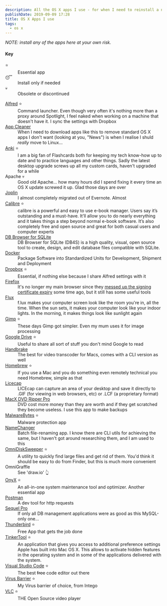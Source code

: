 ```yaml
---
description: All the OS X apps I use - for when I need to reinstall a new machine.
publishDate: 2019-09-09 17:28
title: OS X Apps I use
tags:
  - os x
---
```


_NOTE: install any of the apps here at your own risk._

#### Key

<dl class="code-breakdown mb-4">
<dt><span role="img" aria-label="essential app" title="essential app">⭐️<span></dt>
<dd>Essential app</dd>

<dt><span role="img" aria-label="install only if needed" title="install only if needed">😴<span></dt>
<dd>Install only if needed</dd>

<dt><span role="img" aria-label="old app" title="old app">💀<span></dt>
<dd>Obsolete or discontinued</dd>
</dl>

<dl class="readable-list">

<dt><a href="http://www.alfredapp.com/" title=" download page">Alfred</a> <span role="img" aria-label="essential app" title="essential app">⭐️<span></dt>
<dd>Command launcher. Even though very often it's nothing more than a proxy around Spotlight, I feel naked when working on a machine that doesn't have it.
I sync the settings with Dropbox</dd>

<dt><a href="https://freemacsoft.net/appcleaner/" title="App Cleaner download page">App Cleaner</a></dt>
<dd>When I need to download apps like this to remove standard OS X apps I don't want (looking at you, "News") is when I realise I shuld <i>really</i> move to Linux...</dd>

<dt><a href="http://ankisrs.net/" title="Anki download page">Anki</a> <span role="img" aria-label="essential app" title="essential app">⭐️<span></dt>
<dd>I am a big fan of Flashcards both for keeping my tech know-how up to date and to practice languages and other things. Sadly the latest desktop upgrade screws up all my custom cards, haven't upgraded for a while</dd>

<dt class="line-through">Apache</span> <span role="img" aria-label="forget it" title="forget it">💀<span></dt>
<dd>Good old Apache... how many hours did I spend fixing it every time an OS X update screwed it up. Glad those days are over</dd>

<dt><a href="https://joplinapp.org/" title="Joplin download page">Joplin</a></dt>
<dd>I almost completely migrated out of Evernote. Almost</dd>

<dt><a href="https://calibre-ebook.com/" title="Calibre download page">Calibre</a> <span role="img" aria-label="essential app" title="essential app">⭐️<span></dt>
<dd>calibre is a powerful and easy to use e-book manager. Users say it’s outstanding and a must-have. It’ll allow you to do nearly everything and it takes things a step beyond normal e-book software. It’s also completely free and open source and great for both casual users and computer experts</dd>

<dt><a href="https://sqlitebrowser.org/" title="DB Browser for SQLite download page">DB Browser for SQLite</a></dt>
<dd>DB Browser for SQLite (DB4S) is a high quality, visual, open source tool to create, design, and edit database files compatible with SQLite.</dd>

<dt><a href="https://www.docker.com/" title="Docker download page">Docker</a></dt>
<dd>
Package Software into Standardized Units for Development, Shipment and Deployment</dd>

<dt><a href="https://www.dropbox.com/" title="Dropbox download page">Dropbox</a> <span role="img" aria-label="essential app" title="essential app">⭐️<span></dt>
<dd>Essential, if nothing else because I share Alfred settings with it</dd>

<dt><a href="https://www.mozilla.org/" title="Firefox download page">Firefox</a></dt>
<dd>It's no longer my main browser since they <a href="https://discourse.mozilla.org/t/certificate-issue-causing-add-ons-to-be-disabled-or-fail-to-install/39047">messed up the signing certificate expiry</a> some time ago, but it still has some useful tools</dd>

<dt><a href="https://justgetflux.com/" title="Flux download page">Flux</a></dt>
<dd>f.lux makes your computer screen look like the room you're in, all the time. When the sun sets, it makes your computer look like your indoor lights. In the morning, it makes things look like sunlight again</dd>

<dt><a href="http://www.gimp.org/" title="Gimp download page">Gimp</a> <span role="img" aria-label="essential app" title="essential app">⭐️<span></dt>
<dd>These days Gimp got simpler. Even my mum uses it for image processing</dd>

<dt><a href="https://www.google.com/drive/download/" title="Google Drive download page">Google Drive</a> <span role="img" aria-label="essential app" title="essential app">⭐️<span></dt>
<dd>Useful to share all sort of stuff you don't mind Google to read</dd>

<dt><a href="http://handbrake.fr/" title="Handbrake download page">Handbrake</a></dt>
<dd>The best for video transcoder for Macs, comes with a CLI version as well</dd>

<dt><a href="http://mxcl.github.com/homebrew/" title="Homebrew download page">Homebrew</a> <span role="img" aria-label="essential app" title="essential app">⭐️<span></dt>
<dd>If you use a Mac and you do something even remotely technical you need Homebrew, simple as that</dd>

<dt><a href="http://www.cockos.com/licecap/" title="Licecap download page">Licecap</a></dt>
<dd>LICEcap can capture an area of your desktop and save it directly to .GIF (for viewing in web browsers, etc) or .LCF (a proprietary format)</dd>

<dt><a href="https://www.macdvdripperpro.com/" title="MacX DVD Ripper Pro download page">MacX DVD Ripper Pro</a></dt>
<dd>DVD cost more money than they are worth and if they get scratched they become useless. I use this app to make backups</dd>

<dt><a href="https://www.malwarebytes.com/" title="MalwareBytes download page">MalwareBytes</a> <span role="img" aria-label="essential app" title="essential app">⭐️<span></dt>
<dd>Malware protection app</dd>

<dt><a href="http://www.mrrsoftware.com/MRRSoftware/NameChanger.html" title="NameChanger download page">NameChanger</a></dt>
<dd>Batch file-renaming app. I know there are CLI utils for achieving the same, but I haven't got around researching them, and I am used to this</dd>

<dt><a href="http://www.omnigroup.com/products/omnidisksweeper/" title="OmniDiskSweeper download page">OmniDiskSweeper</a> <span role="img" aria-label="essential app" title="essential app">⭐️<span></dt>
<dd>A utility to quickly find large files and get rid of them. You'd think it should be easy to do from Finder, but this is much more convenient</dd>

<dt class="deleted">OmniGraffle</dt>
<dd class="deleted">See 'draw.io' <span role="img" aria-label="down there" title="up there">👆<span></dd>

<dt><a href="http://www.titanium.free.fr/download.php" title="OnyX download page">OnyX</a> <span role="img" aria-label="essential app" title="essential app">⭐️<span></dt>
<dd>An all-in-one system maintenance tool and optimizer. Another essential app</dd>

<dt><a href="https://www.getpostman.com/" title="Postman download page">Postman</a></dt>
<dd>A dev tool for http requests</dd>

<dt><a href="https://sequelpro.com/" title="Sequel Pro download page">Sequel Pro</a></dt>
<dd>If only all DB management applications were as good as this MySQL-only one...</dd>

<dt><a href="https://www.thunderbird.net" title="Thunderbird download page">Thunderbird</a> <span role="img" aria-label="essential app" title="essential app">⭐️<span></dt>
<dd>Free App that gets the job done</dd>

<dt><a href="http://www.bresink.com/osx/TinkerTool.html" title="TinkerTool download page">TinkerTool</a> <span role="img" aria-label="essential app" title="essential app">⭐️<span></dt>
<dd>An application that gives you access to additional preference settings Apple has built into Mac OS X. This allows to activate hidden features in the operating system and in some of the applications delivered with the system.</dd>

<dt><a href="https://code.visualstudio.com/" title="Visual Studio Code download page">Visual Studio Code</a> <span role="img" aria-label="essential app" title="essential app">⭐️<span></dt>
<dd>The best <s>free</s> code editor out there</dd>

<dt><a href="https://www.intego.com/" title="Virus Barrier download page">Virus Barrier</a> <span role="img" aria-label="essential app" title="essential app">⭐️<span></dt>
<dd>My Virus barrier of choice, from Intego</dd>

<dt><a href="https://www.videolan.org/vlc/" title="VLC download page">VLC</a> <span role="img" aria-label="essential app" title="essential app">⭐️<span></dt>
<dd>THE Open Source video player</dd>
